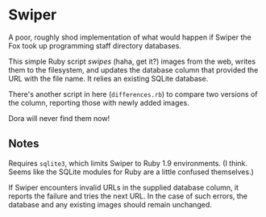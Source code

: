 # Swiper
A poor, roughly shod implementation of what would happen if Swiper the Fox took up programming staff directory databases.

This simple Ruby script *swipes* (haha, get it?) images from the web, writes them to the filesystem, and updates the database column that provided the URL with the file name. It relies an existing SQLite database.

There's another script in here (`differences.rb`) to compare two versions of the column, reporting those with newly added images.

Dora will never find them now!

## Notes
Requires `sqlite3`, which limits Swiper to Ruby 1.9 environments. (I think. Seems like the SQLite modules for Ruby are a little confused themselves.)

If Swiper encounters invalid URLs in the supplied database column, it reports the failure and tries the next URL. In the case of such errors, the database and any existing images should remain unchanged.
